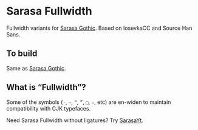 # Sarasa Fullwidth

Fullwidth variants for [Sarasa Gothic](https://github.com/be5invis/Sarasa-Gothic). Based on IosevkaCC and Source Han Sans.

## To build

Same as [Sarasa Gothic](https://github.com/be5invis/Sarasa-Gothic).

## What is “Fullwidth”?

Some of the symbols (`·`, `—`, `“`, `”`, `□`, `☆`, etc) are en-widen to maintain compatibility with CJK typefaces.

Need Sarasa Fullwidth without ligatures? Try [SarasaYt](https://github.com/yutuo/SarasaYt/).
